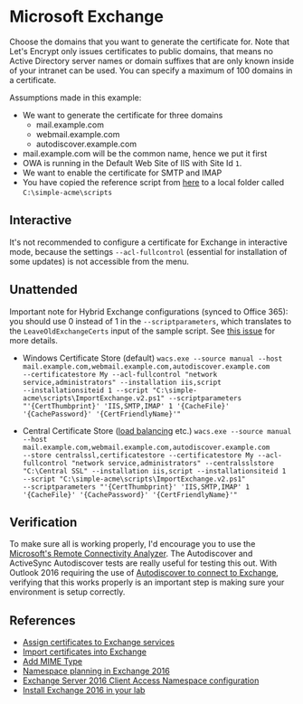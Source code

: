 ---
---
# Microsoft Exchange
Choose the domains that you want to generate the certificate for. Note that Let's Encrypt only 
issues certificates to public domains, that means no Active Directory server names or domain suffixes
that are only known inside of your intranet can be used. You can specify a maximum of 100 domains 
in a certificate.

Assumptions made in this example:

- We want to generate the certificate for three domains
   - mail.example.com
   - webmail.example.com
   - autodiscover.example.com
- mail.example.com will be the common name, hence we put it first
- OWA is running in the Default Web Site of IIS with Site Id `1`.
- We want to enable the certificate for SMTP and IMAP
- You have copied the reference script from [here](https://github.com/simple-acme/reference-scripts/blob/main/Installation/ImportExchange.v2.ps1) to a local folder called `C:\simple-acme\scripts`

## Interactive
It's not recommended to configure a certificate for Exchange in interactive mode, 
because the settings `‑‑acl-fullcontrol` (essential for installation of some updates) 
is not accessible from the menu. 

## Unattended
Important note for Hybrid Exchange configurations (synced to Office 365): you should use 0 instead of 1 in the 
`‑‑scriptparameters`, which translates to the `LeaveOldExchangeCerts` input of the sample script. 
See [this issue](https://github.com/win-acme/win-acme/issues/1754) for more details.

- Windows Certificate Store (default)
`wacs.exe ‑‑source manual ‑‑host mail.example.com,webmail.example.com,autodiscover.example.com ‑‑certificatestore My ‑‑acl-fullcontrol "network service,administrators" ‑‑installation iis,script ‑‑installationsiteid 1 ‑‑script "C:\simple-acme\scripts\ImportExchange.v2.ps1" ‑‑scriptparameters "'{CertThumbprint}' 'IIS,SMTP,IMAP' 1 '{CacheFile}' '{CachePassword}' '{CertFriendlyName}'"`

- Central Certificate Store ([load balancing](/manual/advanced-use/load-balancing) etc.)
`wacs.exe ‑‑source manual ‑‑host mail.example.com,webmail.example.com,autodiscover.example.com ‑‑store centralssl,certificatestore ‑‑certificatestore My ‑‑acl-fullcontrol "network service,administrators" ‑‑centralsslstore "C:\Central SSL" ‑‑installation iis,script ‑‑installationsiteid 1 ‑‑script "C:\simple-acme\scripts\ImportExchange.v2.ps1" ‑‑scriptparameters "'{CertThumbprint}' 'IIS,SMTP,IMAP' 1 '{CacheFile}' '{CachePassword}' '{CertFriendlyName}'"`

## Verification
To make sure all is working properly, I'd encourage you to use the 
[Microsoft's Remote Connectivity Analyzer](https://testconnectivity.microsoft.com/). 
The Autodiscover and ActiveSync Autodiscover tests are really useful for testing this out. 
With Outlook 2016 requiring the use of [Autodiscover to connect to Exchange](http://blogs.technet.com/b/exchange/archive/2015/11/19/outlook-2016-what-exchange-admins-need-to-know.aspx), 
verifying that this works properly is an important step is making sure your environment is setup correctly.

## References
- [Assign certificates to Exchange services](https://technet.microsoft.com/en-us/library/dd351257%28v=exchg.160%29.aspx)
- [Import certificates into Exchange](https://technet.microsoft.com/en-us/library/bb124424(v=exchg.160).aspx)
- [Add MIME Type](https://support.microsoft.com/en-us/kb/326965)
- [Namespace planning in Exchange 2016](http://blogs.technet.com/b/exchange/archive/2015/10/06/namespace-planning-in-exchange-2016.aspx) 
- [Exchange Server 2016 Client Access Namespace configuration](http://exchangeserverpro.com/exchange-server-2016-client-access-namespace-configuration/)
- [Install Exchange 2016 in your lab](https://supertekboy.com/2015/09/22/install-exchange-2016-in-your-lab-part-5/)